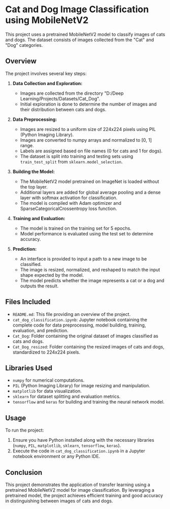 # Cat and Dog Image Classification using MobileNetV2

This project uses a pretrained MobileNetV2 model to classify images of cats and dogs. The dataset consists of images collected from the "Cat" and "Dog" categories.

## Overview

The project involves several key steps:

1. **Data Collection and Exploration:**
   - Images are collected from the directory "D:/Deep Learning/Projects/Datasets/Cat_Dog".
   - Initial exploration is done to determine the number of images and their distribution between cats and dogs.

2. **Data Preprocessing:**
   - Images are resized to a uniform size of 224x224 pixels using PIL (Python Imaging Library).
   - Images are converted to numpy arrays and normalized to [0, 1] range.
   - Labels are assigned based on file names (0 for cats and 1 for dogs).
   - The dataset is split into training and testing sets using `train_test_split` from `sklearn.model_selection`.

3. **Building the Model:**
   - The MobileNetV2 model pretrained on ImageNet is loaded without the top layer.
   - Additional layers are added for global average pooling and a dense layer with softmax activation for classification.
   - The model is compiled with Adam optimizer and SparseCategoricalCrossentropy loss function.

4. **Training and Evaluation:**
   - The model is trained on the training set for 5 epochs.
   - Model performance is evaluated using the test set to determine accuracy.

5. **Prediction:**
   - An interface is provided to input a path to a new image to be classified.
   - The image is resized, normalized, and reshaped to match the input shape expected by the model.
   - The model predicts whether the image represents a cat or a dog and outputs the result.

## Files Included

- `README.md`: This file providing an overview of the project.
- `cat_dog_classification.ipynb`: Jupyter notebook containing the complete code for data preprocessing, model building, training, evaluation, and prediction.
- `Cat_Dog`: Folder containing the original dataset of images classified as cats and dogs.
- `Cat_Dog_resized`: Folder containing the resized images of cats and dogs, standardized to 224x224 pixels.

## Libraries Used

- `numpy` for numerical computations.
- `PIL` (Python Imaging Library) for image resizing and manipulation.
- `matplotlib` for data visualization.
- `sklearn` for dataset splitting and evaluation metrics.
- `tensorflow` and `keras` for building and training the neural network model.

## Usage

To run the project:
1. Ensure you have Python installed along with the necessary libraries (`numpy`, `PIL`, `matplotlib`, `sklearn`, `tensorflow`, `keras`).
2. Execute the code in `cat_dog_classification.ipynb` in a Jupyter notebook environment or any Python IDE.

## Conclusion

This project demonstrates the application of transfer learning using a pretrained MobileNetV2 model for image classification. By leveraging a pretrained model, the project achieves efficient training and good accuracy in distinguishing between images of cats and dogs.

